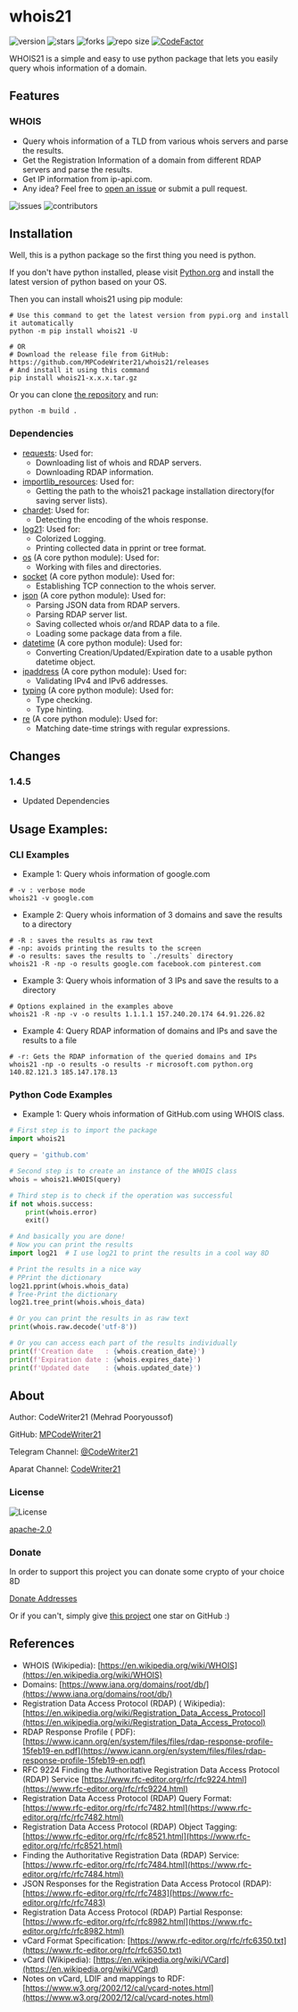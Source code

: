 whois21
=====

![version](https://img.shields.io/pypi/v/whois21)
![stars](https://img.shields.io/github/stars/MPCodeWriter21/whois21)
![forks](https://img.shields.io/github/forks/MPCodeWriter21/whois21)
![repo size](https://img.shields.io/github/repo-size/MPCodeWriter21/whois21)
[![CodeFactor](https://www.codefactor.io/repository/github/mpcodewriter21/whois21/badge)](https://www.codefactor.io/repository/github/mpcodewriter21/whois21)

WHOIS21 is a simple and easy to use python package that lets you easily query whois information of a
domain.

Features
--------

### WHOIS

+ Query whois information of a TLD from various whois servers and parse the results.
+ Get the Registration Information of a domain from different RDAP servers and parse the results.
+ Get IP information from ip-api.com.
+ Any idea? Feel free to [open an issue](https://github.com/MPCodeWriter21/whois21/issues) or submit
  a pull request.

![issues](https://img.shields.io/github/issues/MPCodeWriter21/whois21)
![contributors](https://img.shields.io/github/contributors/MPCodeWriter21/whois21)

Installation
------------

Well, this is a python package so the first thing you need is python.

If you don't have python installed, please visit [Python.org](https://python.org) and install the
latest version of python based on your OS.

Then you can install whois21 using pip module:

```shell
# Use this command to get the latest version from pypi.org and install it automatically
python -m pip install whois21 -U

# OR
# Download the release file from GitHub: https://github.com/MPCodeWriter21/whois21/releases
# And install it using this command
pip install whois21-x.x.x.tar.gz
```

Or you can clone [the repository](https://github.com/MPCodeWriter21/whois21) and run:

```shell
python -m build .
```

### Dependencies

+ [requests](https://requests.readthedocs.io/en/master/): Used for:
    - Downloading list of whois and RDAP servers.
    - Downloading RDAP information.
+ [importlib_resources](https://importlib-resources.readthedocs.io/en/latest/): Used for:
    - Getting the path to the whois21 package installation directory(for saving server lists).
+ [chardet](https://pypi.org/project/chardet/): Used for:
    - Detecting the encoding of the whois response.
+ [log21](https://github.com/MPCodeWriter21/log21): Used for:
    - Colorized Logging.
    - Printing collected data in pprint or tree format.
+ [os](https://docs.python.org/3/library/os.html) (A core python module): Used for:
    - Working with files and directories.
+ [socket](https://docs.python.org/3/library/socket.html) (A core python module): Used for:
    - Establishing TCP connection to the whois server.
+ [json](https://docs.python.org/3/library/json.html) (A core python module): Used for:
    - Parsing JSON data from RDAP servers.
    - Parsing RDAP server list.
    - Saving collected whois or/and RDAP data to a file.
    - Loading some package data from a file.
+ [datetime](https://docs.python.org/3/library/datetime.html) (A core python module): Used for:
    - Converting Creation/Updated/Expiration date to a usable python datetime object.
+ [ipaddress](https://docs.python.org/3/library/ipaddress.html) (A core python module): Used for:
    - Validating IPv4 and IPv6 addresses.
+ [typing](https://docs.python.org/3/library/typing.html) (A core python module): Used for:
    - Type checking.
    - Type hinting.
+ [re](https://docs.python.org/3/library/re.html) (A core python module): Used for:
    - Matching date-time strings with regular expressions.

Changes
-------

### 1.4.5

+ Updated Dependencies

Usage Examples:
---------------

### CLI Examples

+ Example 1: Query whois information of google.com

```shell
# -v : verbose mode
whois21 -v google.com
```

+ Example 2: Query whois information of 3 domains and save the results to a directory

```shell
# -R : saves the results as raw text
# -np: avoids printing the results to the screen
# -o results: saves the results to `./results` directory 
whois21 -R -np -o results google.com facebook.com pinterest.com
```

+ Example 3: Query whois information of 3 IPs and save the results to a directory

```shell
# Options explained in the examples above
whois21 -R -np -v -o results 1.1.1.1 157.240.20.174 64.91.226.82
```

+ Example 4: Query RDAP information of domains and IPs and save the results to a file

```shell
# -r: Gets the RDAP information of the queried domains and IPs
whois21 -np -o results -o results -r microsoft.com python.org 140.82.121.3 185.147.178.13
```

### Python Code Examples

+ Example 1: Query whois information of GitHub.com using WHOIS class.

```python
# First step is to import the package
import whois21

query = 'github.com'

# Second step is to create an instance of the WHOIS class
whois = whois21.WHOIS(query)

# Third step is to check if the operation was successful
if not whois.success:
    print(whois.error)
    exit()

# And basically you are done!
# Now you can print the results
import log21  # I use log21 to print the results in a cool way 8D

# Print the results in a nice way
# PPrint the dictionary
log21.pprint(whois.whois_data)
# Tree-Print the dictionary
log21.tree_print(whois.whois_data)

# Or you can print the results in as raw text
print(whois.raw.decode('utf-8'))

# Or you can access each part of the results individually
print(f'Creation date   : {whois.creation_date}')
print(f'Expiration date : {whois.expires_date}')
print(f'Updated date    : {whois.updated_date}')

```

About
-----
Author: CodeWriter21 (Mehrad Pooryoussof)

GitHub: [MPCodeWriter21](https://github.com/MPCodeWriter21)

Telegram Channel: [@CodeWriter21](https://t.me/CodeWriter21)

Aparat Channel: [CodeWriter21](https://www.aparat.com/CodeWriter21)

### License

![License](https://img.shields.io/github/license/MPCodeWriter21/whois21)

[apache-2.0](http://www.apache.org/licenses/LICENSE-2.0)

### Donate

In order to support this project you can donate some crypto of your choice 8D

[Donate Addresses](https://github.com/MPCodeWriter21/whois21/blob/master/DONATE.md)

Or if you can't, simply give [this project](https://github.com/MPCodeWriter21/whois21)
one star on GitHub :)

References
----------

+ WHOIS (Wikipedia): [https://en.wikipedia.org/wiki/WHOIS](https://en.wikipedia.org/wiki/WHOIS)
+ Domains: [https://www.iana.org/domains/root/db/](https://www.iana.org/domains/root/db/)
+ Registration Data Access Protocol (RDAP) (
  Wikipedia): [https://en.wikipedia.org/wiki/Registration_Data_Access_Protocol](https://en.wikipedia.org/wiki/Registration_Data_Access_Protocol)
+ RDAP Response Profile (
  PDF): [https://www.icann.org/en/system/files/files/rdap-response-profile-15feb19-en.pdf](https://www.icann.org/en/system/files/files/rdap-response-profile-15feb19-en.pdf)
+ RFC 9224 Finding the Authoritative Registration Data Access Protocol (RDAP) Service
  [https://www.rfc-editor.org/rfc/rfc9224.html](https://www.rfc-editor.org/rfc/rfc9224.html)
+ Registration Data Access Protocol (RDAP) Query
  Format: [https://www.rfc-editor.org/rfc/rfc7482.html](https://www.rfc-editor.org/rfc/rfc7482.html)
+ Registration Data Access Protocol (RDAP) Object
  Tagging: [https://www.rfc-editor.org/rfc/rfc8521.html](https://www.rfc-editor.org/rfc/rfc8521.html)
+ Finding the Authoritative Registration Data (RDAP)
  Service: [https://www.rfc-editor.org/rfc/rfc7484.html](https://www.rfc-editor.org/rfc/rfc7484.html)
+ JSON Responses for the Registration Data Access Protocol (RDAP):
  [https://www.rfc-editor.org/rfc/rfc7483](https://www.rfc-editor.org/rfc/rfc7483)
+ Registration Data Access Protocol (RDAP) Partial
  Response: [https://www.rfc-editor.org/rfc/rfc8982.html](https://www.rfc-editor.org/rfc/rfc8982.html)
+ vCard Format
  Specification: [https://www.rfc-editor.org/rfc/rfc6350.txt](https://www.rfc-editor.org/rfc/rfc6350.txt)
+ vCard (Wikipedia): [https://en.wikipedia.org/wiki/VCard](https://en.wikipedia.org/wiki/VCard)
+ Notes on vCard, LDIF and mappings to
  RDF: [https://www.w3.org/2002/12/cal/vcard-notes.html](https://www.w3.org/2002/12/cal/vcard-notes.html)
